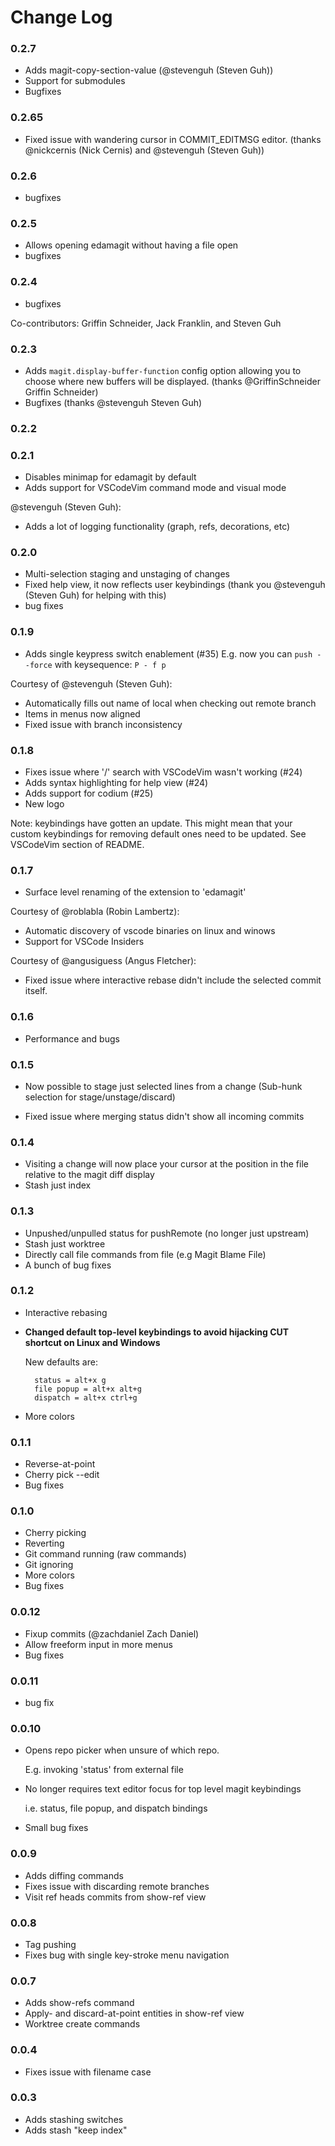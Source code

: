 # Change Log

### 0.2.7
- Adds magit-copy-section-value (@stevenguh (Steven Guh))
- Support for submodules
- Bugfixes

### 0.2.65
- Fixed issue with wandering cursor in COMMIT_EDITMSG editor.
(thanks @nickcernis (Nick Cernis) and @stevenguh (Steven Guh))

### 0.2.6
- bugfixes

### 0.2.5
- Allows opening edamagit without having a file open
- bugfixes

### 0.2.4
- bugfixes

Co-contributors: Griffin Schneider, Jack Franklin, and Steven Guh

### 0.2.3
- Adds `magit.display-buffer-function` config option allowing you to choose where new buffers will be displayed.
(thanks @GriffinSchneider Griffin Schneider)
- Bugfixes (thanks @stevenguh Steven Guh)

### 0.2.2
### 0.2.1

- Disables minimap for edamagit by default
- Adds support for VSCodeVim command mode and visual mode

@stevenguh (Steven Guh):
- Adds a lot of logging functionality (graph, refs, decorations, etc)

### 0.2.0
- Multi-selection staging and unstaging of changes
- Fixed help view, it now reflects user keybindings (thank you @stevenguh (Steven Guh) for helping with this)
- bug fixes

### 0.1.9
- Adds single keypress switch enablement (#35)
    E.g. now you can `push --force` with keysequence: `P - f p`

Courtesy of @stevenguh (Steven Guh):
- Automatically fills out name of local when checking out remote branch
- Items in menus now aligned
- Fixed issue with branch inconsistency

### 0.1.8
- Fixes issue where '/' search with VSCodeVim wasn't working (#24)
- Adds syntax highlighting for help view (#24)
- Adds support for codium (#25)
- New logo

Note: keybindings have gotten an update. This might mean that your custom keybindings for removing default ones need to be updated. See VSCodeVim section of README.

### 0.1.7
- Surface level renaming of the extension to 'edamagit'

Courtesy of @roblabla (Robin Lambertz):
- Automatic discovery of vscode binaries on linux and winows
- Support for VSCode Insiders

Courtesy of @angusiguess (Angus Fletcher):
- Fixed issue where interactive rebase didn't include the selected commit itself.

### 0.1.6
- Performance and bugs

### 0.1.5
- Now possible to stage just selected lines from a change
    (Sub-hunk selection for stage/unstage/discard)

- Fixed issue where merging status didn't show all incoming commits

### 0.1.4
- Visiting a change will now place your cursor at the position in the file relative to the magit diff display
- Stash just index

### 0.1.3
- Unpushed/unpulled status for pushRemote (no longer just upstream)
- Stash just worktree
- Directly call file commands from file (e.g Magit Blame File)
- A bunch of bug fixes

### 0.1.2
- Interactive rebasing
- **Changed default top-level keybindings to avoid hijacking CUT shortcut on Linux and Windows**
  
  New defaults are:

  ```
    status = alt+x g
    file popup = alt+x alt+g
    dispatch = alt+x ctrl+g
  ```

- More colors

### 0.1.1
- Reverse-at-point
- Cherry pick --edit
- Bug fixes

### 0.1.0
- Cherry picking
- Reverting
- Git command running (raw commands)
- Git ignoring
- More colors
- Bug fixes

### 0.0.12
- Fixup commits (@zachdaniel Zach Daniel)
- Allow freeform input in more menus
- Bug fixes

### 0.0.11
- bug fix

### 0.0.10
- Opens repo picker when unsure of which repo.

    E.g. invoking 'status' from external file
- No longer requires text editor focus for top level magit keybindings

    i.e. status, file popup, and dispatch bindings
- Small bug fixes

### 0.0.9
- Adds diffing commands
- Fixes issue with discarding remote branches
- Visit ref heads commits from show-ref view

### 0.0.8
- Tag pushing
- Fixes bug with single key-stroke menu navigation

### 0.0.7
- Adds show-refs command
- Apply- and discard-at-point entities in show-ref view
- Worktree create commands

### 0.0.4
- Fixes issue with filename case

### 0.0.3
- Adds stashing switches
- Adds stash "keep index"
